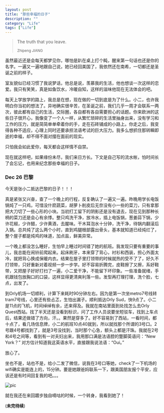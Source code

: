 ```yaml
---
layout: post
title: "那些幸福的日子"
description: ""
category: "Life"
tags: ["Life"]
---
```


<blockquote>
	<p>The truth that you leave.</p>
	<small>Zhipeng JIANG</small>
</blockquote>

虽然最近还是会每天都梦见你，哪怕是趴在桌上打个盹，醒来第一句话也还是你的名字。一遍又一遍地跟自己说，她已经回美国了，我依然还在南希，一切都还是圣诞之前的样子。

室友貌似已经习惯了我说梦话，他总是说，羡慕我的生活，他也想谈一次这样的恋爱。我只有笑笑，真是如鱼饮水，冷暖自知，这样的滋味他现在无法体会的吧。

每天上学放学的路上，我总是在想，现在做的一切到底是为了什么。小二，也许我明白你当初的想法了。异地确实很辛苦，在圣诞之前，我们几乎一周才会联系一两次，彼此都有自己的生活，交际圈，各自都有各自需要担心的话题。你来欧洲的这些日子很开心，我像变了一个人一样，从繁忙琐碎的生活里抽身出来，没有学习和工作的压力，就是简简单单牵着你的手，走在石砖铺成的小路上。你走之后，我变得各种不适应，心理上同时还要承担法语考试的巨大压力。我多么想抓住那转瞬即逝的幸福，却不得不面对摆在面前的现实。

只怕我会如此爱你，每天都会这样情不自禁。

现在就这样吧，如果缘份未尽，我们来日方长。下文是自己写的流水帐，怕时间长了会忘记，也用来纪念那些幸福的日子。

### Dec 26 巴黎

今天是张小二抵达巴黎的日子！！！

真是紧张又兴奋，查了一个晚上的行程，反复确认了一遍又一遍。昨晚用学长电饭锅炖了一只鸡，可惜没什麽蔬菜，胡萝卜削皮后无奈没有小一些的菜刀，只有拿那把大刀切了一些心形的小块。当初打工留下的阴影还是没有退去，现在见到那种长柄的菜刀还是会心有余悸。整只鸡洗干净，放冷水，插上电饭锅，葱姜蒜下锅，少许花椒，少许醋，少许黄酒，去腥味。干木耳泡水十分钟，洗干净，待锅内翻滚后入锅。总共炖了这么两个小时，直到鸡腿根部露出骨头，基本就知道已经炖烂了，整个屋子都是炖鸡的味道，加点盐，鲜美异常。

一个晚上都没怎么睡好，生怕早上睡过时间错了她的航班。我发现只要有重要的事儿，我总能在闹铃前爬起来。起床刷牙，本来穿了背心，衬衫和西装，担心外面太冷，就把背心换成保暖内衣。结果在屋子里打领带的时候就热的受不了了，好久不打领带，只好重新对着视频一步一步学。好不容易折腾完，皮鞋擦了又擦，系好鞋带，又把屋子好好打扫了一遍，小二爱干净，不能留下坏印象。一些准备就绪，手机跟钱包放胸口的口袋，这样显得更清爽利落一些。发型再打理打理，洗个脸，七点，出发了。

到Orly机场一切顺利，计算下来耗时90分钟左右。因为是第一次坐metro7号线转tram7号线，心里还有些忐忑，生怕出漏子。顺利抵达Orly Sud，快9点了。小二是11点的飞机，时间绰绰有余，还来得及。我就在南站里面到处找怎么去Orly Quest西站。找了半天还是没看到标识，问了工作人员说要坐短驳车，找到上车点后，结果还做错了方向，汗。。果然是穿多了。好不容易到了西站，一看时间，都十点了，看几场信息牌，小二的航班10点40就到，所以就找那个所谓的3号口。2号跟4号都找到了，就是3号没找到，当时那个心急，额头上都是汗珠。我就在2号和4号之间等，看到有一对夫妇出来，我用那口满是法语腔的蹩脚英语问：“New York？” 对方估计知道我这英语水平，直接跟我说法语：“Oui。” 

放心了。

坐也不是，站也不是，给小二发了微信，说我在3号口等她，check了一下机场的wifi确实是能连上的，15分钟。要是她跟爸妈联系一下，跟美国朋友报个平安，应该还是有时间回复我的吧。。。

![pic](http://media-cache-ec0.pinimg.com/originals/9d/7e/93/9d7e93d5fadf8baa112827f2995b7f4b.jpg)

就在我还在来回踱步独自嘀咕的时候，一个转身，我看到她了！

(**未完待续**)
